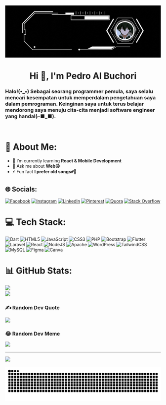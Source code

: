 <p align="center">
  <img src="https://github.com/Zepyrush/Zepyrush/blob/main/welcome%20to%20my%20Github%20profile.gif" alt="logo"/>
</p>


<h1 align="center">Hi 👋, I'm Pedro Al Buchori</h1>
<h3 align="center" style="text-align: left;">Halo!(•_•) Sebagai seorang programmer pemula, saya selalu mencari kesempatan untuk memperdalam pengetahuan saya dalam pemrograman. Keinginan saya untuk terus belajar mendorong saya menuju cita-cita menjadi software engineer yang handal(⌐■_■).</h3>

<br>

# 💫 About Me:
- 🌱 I’m currently learning **React & Mobile Development**<br>
- 💬 Ask me about **Web😖**<br>
- ⚡ Fun fact **I prefer old songs💕🎵**

## 🌐 Socials:
[![Facebook](https://img.shields.io/badge/Facebook-%231877F2.svg?logo=Facebook&logoColor=white)](https://www.facebook.com/kiyotaka.ayanokouji.71653) [![Instagram](https://img.shields.io/badge/Instagram-%23E4405F.svg?logo=Instagram&logoColor=white)](https://www.instagram.com/n4tusv1ncere/) [![LinkedIn](https://img.shields.io/badge/LinkedIn-%230077B5.svg?logo=linkedin&logoColor=white)](https://www.linkedin.com/in/pedro-al-buchori-baa23a279/) [![Pinterest](https://img.shields.io/badge/Pinterest-%23E60023.svg?logo=Pinterest&logoColor=white)](https://pinterest.com/DaVinci27) [![Quora](https://img.shields.io/badge/Quora-%23B92B27.svg?logo=Quora&logoColor=white)](https://id.quora.com/profile/Pedro-Al-Buchori) [![Stack Overflow](https://img.shields.io/badge/-Stackoverflow-FE7A16?logo=stack-overflow&logoColor=white)](https://stackoverflow.com/users/16741949) 


# 💻 Tech Stack:
![Dart](https://img.shields.io/badge/dart-%230175C2.svg?style=for-the-badge&logo=dart&logoColor=white) ![HTML5](https://img.shields.io/badge/html5-%23E34F26.svg?style=for-the-badge&logo=html5&logoColor=white) ![JavaScript](https://img.shields.io/badge/javascript-%23323330.svg?style=for-the-badge&logo=javascript&logoColor=%23F7DF1E) ![CSS3](https://img.shields.io/badge/css3-%231572B6.svg?style=for-the-badge&logo=css3&logoColor=white) ![PHP](https://img.shields.io/badge/php-%23777BB4.svg?style=for-the-badge&logo=php&logoColor=white) ![Bootstrap](https://img.shields.io/badge/bootstrap-%238511FA.svg?style=for-the-badge&logo=bootstrap&logoColor=white) ![Flutter](https://img.shields.io/badge/Flutter-%2302569B.svg?style=for-the-badge&logo=Flutter&logoColor=white) ![Laravel](https://img.shields.io/badge/laravel-%23FF2D20.svg?style=for-the-badge&logo=laravel&logoColor=white) ![React](https://img.shields.io/badge/react-%2320232a.svg?style=for-the-badge&logo=react&logoColor=%2361DAFB) ![NodeJS](https://img.shields.io/badge/node.js-6DA55F?style=for-the-badge&logo=node.js&logoColor=white) ![Apache](https://img.shields.io/badge/apache-%23D42029.svg?style=for-the-badge&logo=apache&logoColor=white) ![WordPress](https://img.shields.io/badge/WordPress-%23117AC9.svg?style=for-the-badge&logo=WordPress&logoColor=white) ![TailwindCSS](https://img.shields.io/badge/tailwindcss-%2338B2AC.svg?style=for-the-badge&logo=tailwind-css&logoColor=white) ![MySQL](https://img.shields.io/badge/mysql-%2300000f.svg?style=for-the-badge&logo=mysql&logoColor=white) ![Figma](https://img.shields.io/badge/figma-%23F24E1E.svg?style=for-the-badge&logo=figma&logoColor=white) ![Canva](https://img.shields.io/badge/Canva-%2300C4CC.svg?style=for-the-badge&logo=Canva&logoColor=white)
# 📊 GitHub Stats:
![](https://github-readme-streak-stats.herokuapp.com/?user=Zepyrush&theme=tokyonight&hide_border=false)<br/>
![](https://github-readme-stats.vercel.app/api/top-langs/?username=Zepyrush&theme=tokyonight&hide_border=false&include_all_commits=false&count_private=false&layout=compact)

### ✍️ Random Dev Quote
![](https://quotes-github-readme.vercel.app/api?type=horizontal&theme=tokyonight)

### 😂 Random Dev Meme
<img src='https://programmerhumor.io/' style="height: 400px;"/>

---
[![](https://visitcount.itsvg.in/api?id=Zepyrush&icon=0&color=0)](https://visitcount.itsvg.in)

![github contribution grid snake animation](https://raw.githubusercontent.com/0-don/0-don/output/github-contribution-grid-snake-dark.svg)
